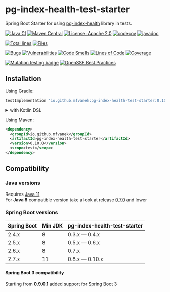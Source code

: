 # pg-index-health-test-starter
Spring Boot Starter for using [pg-index-health](https://github.com/mfvanek/pg-index-health) library in tests.

[![Java CI](https://github.com/mfvanek/pg-index-health-test-starter/workflows/Java%20CI/badge.svg)](https://github.com/mfvanek/pg-index-health-test-starter/actions "Java CI")
[![Maven Central](https://img.shields.io/maven-central/v/io.github.mfvanek/pg-index-health-test-starter.svg)](https://search.maven.org/artifact/io.github.mfvanek/pg-index-health-test-starter/ "Maven Central")
[![License: Apache 2.0](https://img.shields.io/badge/License-Apache%202.0-blue.svg)](https://github.com/mfvanek/pg-index-health-test-starter/blob/master/LICENSE "Apache License 2.0")
[![codecov](https://codecov.io/gh/mfvanek/pg-index-health-test-starter/branch/master/graph/badge.svg?token=1C3SANSWIT)](https://codecov.io/gh/mfvanek/pg-index-health-test-starter)
[![javadoc](https://javadoc.io/badge2/io.github.mfvanek/pg-index-health-test-starter/javadoc.svg)](https://javadoc.io/doc/io.github.mfvanek/pg-index-health-test-starter "javadoc")

[![Total lines](https://tokei.rs/b1/github/mfvanek/pg-index-health-test-starter)](https://github.com/mfvanek/pg-index-health-test-starter)
[![Files](https://tokei.rs/b1/github/mfvanek/pg-index-health-test-starter?category=files)](https://github.com/mfvanek/pg-index-health-test-starter)

[![Bugs](https://sonarcloud.io/api/project_badges/measure?project=mfvanek_pg-index-health-test-starter&metric=bugs)](https://sonarcloud.io/summary/new_code?id=mfvanek_pg-index-health-test-starter)
[![Vulnerabilities](https://sonarcloud.io/api/project_badges/measure?project=mfvanek_pg-index-health-test-starter&metric=vulnerabilities)](https://sonarcloud.io/summary/new_code?id=mfvanek_pg-index-health-test-starter)
[![Code Smells](https://sonarcloud.io/api/project_badges/measure?project=mfvanek_pg-index-health-test-starter&metric=code_smells)](https://sonarcloud.io/summary/new_code?id=mfvanek_pg-index-health-test-starter)
[![Lines of Code](https://sonarcloud.io/api/project_badges/measure?project=mfvanek_pg-index-health-test-starter&metric=ncloc)](https://sonarcloud.io/summary/new_code?id=mfvanek_pg-index-health-test-starter)
[![Coverage](https://sonarcloud.io/api/project_badges/measure?project=mfvanek_pg-index-health-test-starter&metric=coverage)](https://sonarcloud.io/summary/new_code?id=mfvanek_pg-index-health-test-starter)

[![Mutation testing badge](https://img.shields.io/endpoint?style=flat&url=https%3A%2F%2Fbadge-api.stryker-mutator.io%2Fgithub.com%2Fmfvanek%2Fpg-index-health-test-starter%2Fmaster)](https://dashboard.stryker-mutator.io/reports/github.com/mfvanek/pg-index-health-test-starter/master)
[![OpenSSF Best Practices](https://www.bestpractices.dev/projects/6291/badge)](https://www.bestpractices.dev/projects/6291)

## Installation
Using Gradle:
```groovy
testImplementation 'io.github.mfvanek:pg-index-health-test-starter:0.10.0'
```

<details>
<summary>with Kotlin DSL</summary>

```kotlin
testImplementation("io.github.mfvanek:pg-index-health-test-starter:0.10.0")
```
</details>

Using Maven:
```xml
<dependency>
  <groupId>io.github.mfvanek</groupId>
  <artifactId>pg-index-health-test-starter</artifactId>
  <version>0.10.0</version>
  <scope>test</scope>
</dependency>
```

## Compatibility
### Java versions
Requires [Java 11](https://www.java.com/en/)  
For **Java 8** compatible version take a look at release [0.7.0](https://github.com/mfvanek/pg-index-health-test-starter/releases/tag/v.0.7.0) and lower

### Spring Boot versions

| Spring Boot | Min JDK | pg-index-health-test-starter |
|-------------|---------|------------------------------|
| 2.4.x       | 8       | 0.3.x — 0.4.x                |
| 2.5.x       | 8       | 0.5.x — 0.6.x                |
| 2.6.x       | 8       | 0.7.x                        |
| 2.7.x       | 11      | 0.8.x — 0.10.x               |

#### Spring Boot 3 compatibility
Starting from **0.9.0.1** added support for Spring Boot 3
